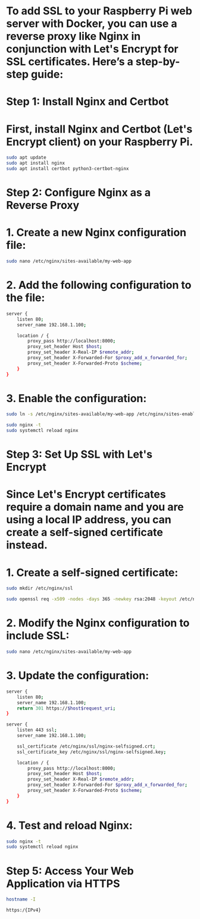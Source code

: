 # To add SSL to your Raspberry Pi web server with Docker, you can use a reverse proxy like Nginx in conjunction with Let's Encrypt for SSL certificates. Here’s a step-by-step guide:

# Step 1: Install Nginx and Certbot
# First, install Nginx and Certbot (Let's Encrypt client) on your Raspberry Pi.

```sh
sudo apt update
sudo apt install nginx
sudo apt install certbot python3-certbot-nginx
``` 

# Step 2: Configure Nginx as a Reverse Proxy
# 1. Create a new Nginx configuration file:
```sh 
sudo nano /etc/nginx/sites-available/my-web-app
``` 

# 2. Add the following configuration to the file:
```sh
server {
    listen 80;
    server_name 192.168.1.100;

    location / {
        proxy_pass http://localhost:8000;
        proxy_set_header Host $host;
        proxy_set_header X-Real-IP $remote_addr;
        proxy_set_header X-Forwarded-For $proxy_add_x_forwarded_for;
        proxy_set_header X-Forwarded-Proto $scheme;
    }
}
```
# 3. Enable the configuration:
```sh
sudo ln -s /etc/nginx/sites-available/my-web-app /etc/nginx/sites-enabled/

sudo nginx -t
sudo systemctl reload nginx
```

# Step 3: Set Up SSL with Let's Encrypt
# Since Let's Encrypt certificates require a domain name and you are using a local IP address, you can create a self-signed certificate instead.

# 1. Create a self-signed certificate:

```sh 
sudo mkdir /etc/nginx/ssl

sudo openssl req -x509 -nodes -days 365 -newkey rsa:2048 -keyout /etc/nginx/ssl/nginx-selfsigned.key -out /etc/nginx/ssl/nginx-selfsigned.crt
```

# 2. Modify the Nginx configuration to include SSL: 

```sh 
sudo nano /etc/nginx/sites-available/my-web-app
```

# 3. Update the configuration:

```sh 
server {
    listen 80;
    server_name 192.168.1.100;
    return 301 https://$host$request_uri;
}

server {
    listen 443 ssl;
    server_name 192.168.1.100;

    ssl_certificate /etc/nginx/ssl/nginx-selfsigned.crt;
    ssl_certificate_key /etc/nginx/ssl/nginx-selfsigned.key;

    location / {
        proxy_pass http://localhost:8000;
        proxy_set_header Host $host;
        proxy_set_header X-Real-IP $remote_addr;
        proxy_set_header X-Forwarded-For $proxy_add_x_forwarded_for;
        proxy_set_header X-Forwarded-Proto $scheme;
    }
}
```
# 4. Test and reload Nginx:

```sh
sudo nginx -t
sudo systemctl reload nginx
```

# Step 5: Access Your Web Application via HTTPS
```sh 
hostname -I

https:/{IPv4}
```